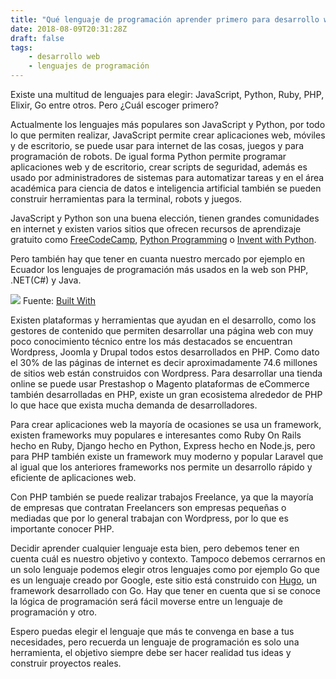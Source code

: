 ```yaml
---
title: "Qué lenguaje de programación aprender primero para desarrollo web"
date: 2018-08-09T20:31:28Z
draft: false
tags: 
    - desarrollo web
    - lenguajes de programación
---
```


Existe una multitud de lenguajes para elegir: JavaScript, Python, Ruby, PHP,
Elixir, Go entre otros. Pero ¿Cuál escoger primero?

Actualmente los lenguajes más populares son JavaScript y Python, por todo lo que permiten realizar, JavaScript permite crear aplicaciones web, móviles y de escritorio, se puede usar para internet de las cosas, juegos y para programación de robots. De igual forma Python permite programar aplicaciones web y de escritorio, crear scripts de seguridad, además es usado por administradores de sistemas para automatizar tareas y en el área académica para ciencia de datos e inteligencia artificial también se pueden construir herramientas para la terminal, robots y juegos.

JavaScript y Python son una buena elección, tienen grandes comunidades en internet y existen varios sitios que ofrecen recursos de aprendizaje gratuito como [FreeCodeCamp](https://www.freecodecamp.org/), [Python Programming](https://pythonprogramming.net/) o [Invent with Python](http://inventwithpython.com/).

Pero también hay que tener en cuanta nuestro mercado por ejemplo en Ecuador los lenguajes de programación más usados en la web son PHP, .NET(C#) y Java. 

![](https://d2mxuefqeaa7sj.cloudfront.net/s_1F8D4738EB4A3A50E8F9C9A48BDE4157B6B14073BE25B92431A799C6DE06CFD4_1534444360895_estadisticas.JPG)
Fuente: [Built With](https://trends.builtwith.com/framework/programming-language/country/Ecuador)

Existen plataformas y herramientas que ayudan en el desarrollo, como los gestores de contenido que permiten desarrollar una página web con muy poco conocimiento técnico entre los más destacados se encuentran Wordpress, Joomla y Drupal todos estos desarrollados en PHP. Como dato el 30% de las páginas de internet es decir aproximadamente 74.6 millones de sitios web están construidos con Wordpress. Para desarrollar una tienda online se puede usar Prestashop o Magento plataformas de eCommerce también desarrolladas en PHP, existe un gran ecosistema alrededor de PHP lo que hace que exista mucha demanda de desarrolladores.

Para crear aplicaciones web la mayoría de ocasiones se usa un framework, existen frameworks muy populares e interesantes como Ruby On Rails hecho en Ruby, Django hecho en Python, Express hecho en Node.js, pero para PHP también existe un framework muy moderno y popular Laravel que al igual que los anteriores frameworks nos permite un desarrollo rápido y eficiente de aplicaciones web.

Con PHP también se puede realizar trabajos Freelance, ya que la mayoría de empresas que contratan Freelancers son empresas pequeñas o mediadas que por lo general trabajan con Wordpress, por lo que es importante conocer PHP.

Decidir aprender cualquier lenguaje esta bien, pero debemos tener en cuenta cuál es nuestro objetivo y contexto. Tampoco debemos cerrarnos en un solo lenguaje podemos elegir otros lenguajes como por ejemplo Go que es un lenguaje creado por Google, este sitio está construido con [Hugo](https://gohugo.io/), un framework desarrollado con Go. Hay que tener en cuenta que si se conoce la lógica de programación será fácil moverse entre un lenguaje de programación y otro. 

Espero puedas elegir el lenguaje que más te convenga en base a tus necesidades, pero recuerda un lenguaje de programación es solo una herramienta, el objetivo siempre debe ser hacer realidad tus ideas y construir proyectos reales.

